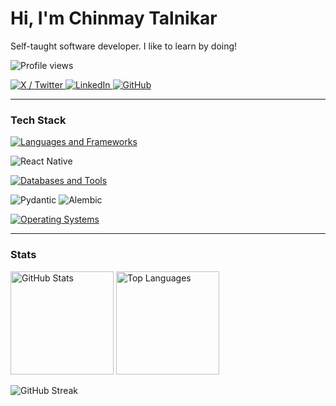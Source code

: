 # Hi, I'm Chinmay Talnikar

Self-taught software developer. I like to learn by doing!


<p align="left">
  <img src="https://komarev.com/ghpvc/?username=Carnage725&label=Profile%20views&color=ff0055&style=flat" alt="Profile views" />
</p>


<p align="left">
  <a href="https://x.com/carnage725">
    <img src="https://img.shields.io/badge/X-@carnage725-000000?style=flat&logo=X&logoColor=white" alt="X / Twitter" />
  </a>
  <a href="https://www.linkedin.com/in/chinmay-talnikar-335752229">
    <img src="https://img.shields.io/badge/LinkedIn-chinmay--talnikar--335752229-0A66C2?style=flat&logo=linkedin&logoColor=white" alt="LinkedIn" />
  </a>
  <a href="https://github.com/Carnage725">
    <img src="https://img.shields.io/badge/GitHub-Carnage725-181717?style=flat&logo=github&logoColor=white" alt="GitHub" />
  </a>
</p>

---

### Tech Stack


<p>
  <a href="https://skillicons.dev">
    <img src="https://skillicons.dev/icons?i=python,fastapi,react,django,javascript,html,css&theme=dark&perline=7" alt="Languages and Frameworks" />
  </a>
</p>


<p>
  <img src="https://img.shields.io/badge/React%20Native-mobile-61DAFB?style=flat&logo=react&logoColor=000000" alt="React Native" />
</p>


<p>
  <a href="https://skillicons.dev">
    <img src="https://skillicons.dev/icons?i=postgres,docker,git,vscode&theme=dark&perline=8" alt="Databases and Tools" />
  </a>
</p>


<p>
  <img src="https://img.shields.io/badge/Pydantic-data%20validation-0f7bff?style=flat&logo=pydantic&logoColor=white" alt="Pydantic" />
  <img src="https://img.shields.io/badge/Alembic-migrations-3f3f3f?style=flat&logo=alembic&logoColor=white" alt="Alembic" />
</p>


<p>
  <a href="https://skillicons.dev">
    <img src="https://skillicons.dev/icons?i=ubuntu,apple,windows&theme=dark&perline=6" alt="Operating Systems" />
  </a>
</p>

---

### Stats

<p align="left">
  <img height="165" src="https://github-readme-stats.vercel.app/api?username=Carnage725&show_icons=true&theme=radical&hide_border=true" alt="GitHub Stats" />
  <img height="165" src="https://github-readme-stats.vercel.app/api/top-langs?username=Carnage725&layout=compact&theme=radical&hide_border=true" alt="Top Languages" />
</p>

<p align="left">
  <img src="https://github-readme-streak-stats.herokuapp.com?user=Carnage725&theme=radical&hide_border=true" alt="GitHub Streak" />
</p>
